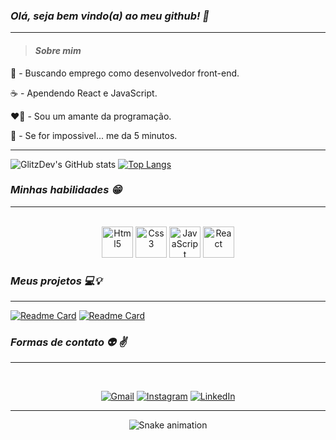 ### _Olá, seja bem vindo(a) ao meu github! 👋_

---

>#### _Sobre mim_ 

🌱 - Buscando emprego como desenvolvedor front-end.

☕ - Apendendo React e JavaScript.

❤️‍🔥 - Sou um amante da programação.

💪 - Se for impossivel... me da 5 minutos.

---

  ![GlitzDev's GitHub stats](https://github-readme-stats.vercel.app/api?username=GlitzDev&show_icons=false&theme=dark) 
  [![Top Langs](https://github-readme-stats.vercel.app/api/top-langs/?username=GlitzDev&layout=compact&theme=dark)](https://github.com/GlitzDev)
  

### _Minhas habilidades 😁_

---

<div style="diplay: inline_block" align="center"><br>
  
  <img aling="center" height="50px" alt="Html5" src="https://cdn.jsdelivr.net/gh/devicons/devicon/icons/html5/html5-original.svg"/>
  <img aling="center" height="50px" alt="Css3" src="https://cdn.jsdelivr.net/gh/devicons/devicon/icons/css3/css3-original.svg"/>
  <img aling="center" height="50px" alt="JavaScript" src="https://cdn.jsdelivr.net/gh/devicons/devicon/icons/javascript/javascript-plain.svg"/>
  <img aling="center" height="50px" alt="React" src="https://cdn.jsdelivr.net/gh/devicons/devicon/icons/react/react-original-wordmark.svg"/>
  
</div>

### _Meus projetos 💻💡_

---

  [![Readme Card](https://github-readme-stats.vercel.app/api/pin/?username=glitzdev&repo=Projeto-MeuSite&theme=dark)](https://github.com/glitzdev/Projeto-MeuSite)
  [![Readme Card](https://github-readme-stats.vercel.app/api/pin/?username=glitzdev&repo=Projeto-Qrcode&theme=dark)](https://github.com/glitzdev/Projeto-Qrcode)

### _Formas de contato 👽 ✌️_

---

<div style="diplay: inline_block" align="center"><br>
  
  <a href="mailto:glitz.dev22@gmail.com"><img aling="center" alt="Gmail" src="https://img.shields.io/badge/Gmail-D14836?style=for-the-badge&logo=gmail&logoColor=white" target="_blank"/></a>
  <a href="https://www.instagram.com/gut_sdn/"  target="_blank"><img aling="center" alt="Instagram" src="https://img.shields.io/badge/Instagram-E4405F?style=for-the-badge&logo=instagram&logoColor=white" target="_blank"/></a>
  <a href="https://www.linkedin.com/in/gustavo-sousa-5279681b7/" target="_blank"><img aling="center" alt="LinkedIn" src="https://img.shields.io/badge/LinkedIn-0077B5?style=for-the-badge&logo=linkedin&logoColor=white" target="_blank"/></a>
  
---
  
  ![Snake animation](https://github.com/GlitzDev/glitzdev/blob/output/github-contribution-grid-snake.svg)

</div>
